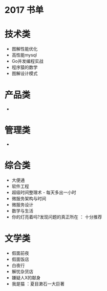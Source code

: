 2017 书单
================

# 技术类

* 图解性能优化
* 高性能mysql
* Go并发编程实战
* 程序猿的数学
* 图解设计模式

# 产品类

* 

# 管理类

* 

# 综合类

* 大便通
* 软件工程
* 超级时间整理术 - 每天多出一小时
* 微服务架构与时间
* 微服务设计
* 数学与生活
* 你的灯亮着吗?发现问题的真正所在 ： 十分推荐

# 文学类

* 假面前夜 
* 假面饭店
* 白夜行
* 解忧杂货店
* 嫌疑人X的献身
* 我是猫 ：夏目漱石一大巨著
